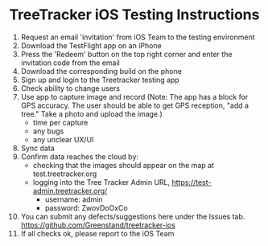 # TreeTracker iOS Testing Instructions

1. Request an email 'invitation' from iOS Team to the testing environment
2. Download the TestFlight app on an iPhone
3. Press the 'Redeem' button on the top right corner and enter the invitation code from the email
4. Download the corresponding build on the phone
5. Sign up and login to the Treetracker testing app
6. Check ability to change users
7. Use app to capture image and record (Note: The app has a block for GPS accuracy. The user should be able to get GPS reception, "add a tree." Take a photo and upload the image.)
    * time per capture
    * any bugs
    * any unclear UX/UI
8. Sync data
9. Confirm data reaches the cloud by:
    * checking that the images should appear on the map at test.treetracker.org
    * logging into the Tree Tracker Admin URL, https://test-admin.treetracker.org/
        * username: admin
        * password: ZwovDoOxCo
10. You can submit any defects/suggestions here under the Issues tab. https://github.com/Greenstand/treetracker-ios
11. If all checks ok, please report to the iOS Team